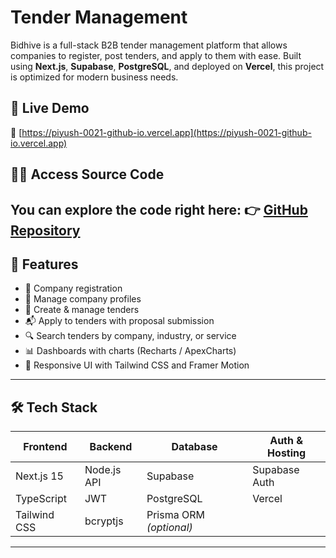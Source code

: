 # Tender Management

 Bidhive is a full-stack B2B tender management platform that allows companies to register, post tenders, and apply to them with ease. Built using **Next.js**, **Supabase**, **PostgreSQL**, and deployed on **Vercel**, this project is optimized for modern business needs.

## 🚀 Live Demo

🔗 [https://piyush-0021-github-io.vercel.app](https://piyush-0021-github-io.vercel.app)

## 🧑‍💻 Access Source Code

You can explore the code right here:
👉 [GitHub Repository](https://github.com/Piyush-0021/Piyush-0021.github.io)
---

## 📸 Features

- 🔐 Company registration
- 🧾 Manage company profiles 
- 📄 Create & manage tenders
- 📬 Apply to tenders with proposal submission
- 🔍 Search tenders by company, industry, or service
- 📊 Dashboards with charts (Recharts / ApexCharts)
- 🎨 Responsive UI with Tailwind CSS and Framer Motion

---

## 🛠️ Tech Stack

| Frontend     | Backend     | Database     | Auth & Hosting |
|--------------|-------------|--------------|----------------|
| Next.js 15   | Node.js API | Supabase     | Supabase Auth  |
| TypeScript   | JWT         | PostgreSQL   | Vercel         |
| Tailwind CSS | bcryptjs    | Prisma ORM *(optional)* |              |

---

